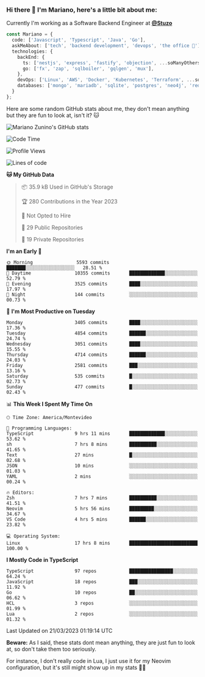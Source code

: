 ### Hi there 👋 I'm Mariano, here's a little bit about me:

Currently I'm working as a Software Backend Engineer at [**@Stuzo**]([https://stuzo.com](https://www.stuzo.com/))

```ts
const Mariano = {
  code: ['Javascript', 'Typescript', 'Java', 'Go'],
  askMeAbout: ['tech', 'backend development', 'devops', 'the office 💼'],
  technologies: {
    backEnd: {
      ts: ['nestjs', 'express', 'fastify', 'objection', ...soManyOthersFrameworks],
      go: ['fx', 'zap', 'sqlboiler', 'gqlgen', 'mux'],
    },
    devOps: ['Linux', 'AWS', 'Docker', 'Kubernetes', 'Terraform', ...soManyOthersTools],
    databases: ['mongo', 'mariadb', 'sqlite', 'postgres', 'neo4j', 'redis'],
  }
};
```

Here are some random GitHub stats about me, they don't mean anything but they are fun to look at, isn't it? 🐱

![Mariano Zunino's GitHub stats](https://github-readme-stats.vercel.app/api?username=marianozunino&count_private=true&show_icons=true&theme=radical)

<!--START_SECTION:waka-->
![Code Time](http://img.shields.io/badge/Code%20Time-646%20hrs%2035%20mins-blue)

![Profile Views](http://img.shields.io/badge/Profile%20Views-0-blue)

![Lines of code](https://img.shields.io/badge/From%20Hello%20World%20I%27ve%20Written-11.3%20million%20lines%20of%20code-blue)

**🐱 My GitHub Data** 

> 📦 35.9 kB Used in GitHub's Storage 
 > 
> 🏆 280 Contributions in the Year 2023
 > 
> 🚫 Not Opted to Hire
 > 
> 📜 29 Public Repositories 
 > 
> 🔑 19 Private Repositories 
 > 
**I'm an Early 🐤** 

```text
🌞 Morning                5593 commits        ███████░░░░░░░░░░░░░░░░░░   28.51 % 
🌆 Daytime                10355 commits       █████████████░░░░░░░░░░░░   52.79 % 
🌃 Evening                3525 commits        ████░░░░░░░░░░░░░░░░░░░░░   17.97 % 
🌙 Night                  144 commits         ░░░░░░░░░░░░░░░░░░░░░░░░░   00.73 % 
```
📅 **I'm Most Productive on Tuesday** 

```text
Monday                   3405 commits        ████░░░░░░░░░░░░░░░░░░░░░   17.36 % 
Tuesday                  4854 commits        ██████░░░░░░░░░░░░░░░░░░░   24.74 % 
Wednesday                3051 commits        ████░░░░░░░░░░░░░░░░░░░░░   15.55 % 
Thursday                 4714 commits        ██████░░░░░░░░░░░░░░░░░░░   24.03 % 
Friday                   2581 commits        ███░░░░░░░░░░░░░░░░░░░░░░   13.16 % 
Saturday                 535 commits         █░░░░░░░░░░░░░░░░░░░░░░░░   02.73 % 
Sunday                   477 commits         █░░░░░░░░░░░░░░░░░░░░░░░░   02.43 % 
```


📊 **This Week I Spent My Time On** 

```text
🕑︎ Time Zone: America/Montevideo

💬 Programming Languages: 
TypeScript               9 hrs 11 mins       █████████████░░░░░░░░░░░░   53.62 % 
sh                       7 hrs 8 mins        ██████████░░░░░░░░░░░░░░░   41.65 % 
Text                     27 mins             █░░░░░░░░░░░░░░░░░░░░░░░░   02.68 % 
JSON                     10 mins             ░░░░░░░░░░░░░░░░░░░░░░░░░   01.03 % 
YAML                     2 mins              ░░░░░░░░░░░░░░░░░░░░░░░░░   00.24 % 

🔥 Editors: 
Zsh                      7 hrs 7 mins        ██████████░░░░░░░░░░░░░░░   41.51 % 
Neovim                   5 hrs 56 mins       █████████░░░░░░░░░░░░░░░░   34.67 % 
VS Code                  4 hrs 5 mins        ██████░░░░░░░░░░░░░░░░░░░   23.82 % 

💻 Operating System: 
Linux                    17 hrs 8 mins       █████████████████████████   100.00 % 
```

**I Mostly Code in TypeScript** 

```text
TypeScript               97 repos            ████████████████░░░░░░░░░   64.24 % 
JavaScript               18 repos            ███░░░░░░░░░░░░░░░░░░░░░░   11.92 % 
Go                       10 repos            ██░░░░░░░░░░░░░░░░░░░░░░░   06.62 % 
HCL                      3 repos             ░░░░░░░░░░░░░░░░░░░░░░░░░   01.99 % 
Lua                      2 repos             ░░░░░░░░░░░░░░░░░░░░░░░░░   01.32 % 
```




 Last Updated on 21/03/2023 01:19:14 UTC
<!--END_SECTION:waka-->

**Beware:** As I said, these stats dont mean anything, they are just fun to look at, so don't take them too seriously.

For instance, I don't really code in Lua, I just use it for my Neovim configuration, but it's still might show up in my stats 🤷‍♂️
